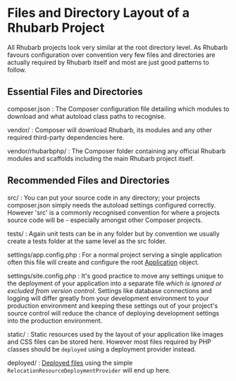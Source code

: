 Files and Directory Layout of a Rhubarb Project
===============================================

All Rhubarb projects look very similar at the root directory level. As Rhubarb favours configuration over convention
very few files and directories are actually required by Rhubarb itself and most are just good patterns to follow.

## Essential Files and Directories

composer.json
:   The Composer configuration file detailing which modules to download and what autoload class paths to
    recognise.

vendor/
:   Composer will download Rhubarb, its modules and any other required third-party dependencies here.

vendor/rhubarbphp/
:   The Composer folder containing any official Rhubarb modules and scaffolds including the main Rhubarb project
    itself.

## Recommended Files and Directories

src/
:   You can put your source code in any directory; your projects composer.json simply needs the autoload settings
    configured correctly. However 'src' is a commonly recognised convention for where a projects source code
    will be - especially amongst other Composer projects.

tests/
:   Again unit tests can be in any folder but by convention we usually create a tests folder at the same level as
    the src folder.

settings/app.config.php
:   For a normal project serving a single application often this file will create and configure the
    root [Application](application#content) object.

settings/site.config.php
:   It's good practice to move any settings unique to the deployment of your application into a separate
    file *which is ignored or excluded from version control*. Settings like database connections and logging
    will differ greatly from your development environment to your production environment and keeping these settings
    out of your project's source control will reduce the chance of deploying development settings into the
    production environment.

static/
:   Static resources used by the layout of your application like images and CSS files can be stored here.
    However most files required by PHP classes should be `deployed` using a deployment provider instead.

deployed/
:   [Deployed files](deployment#content) using the simple `RelocationResourceDeploymentProvider` will end up here.
